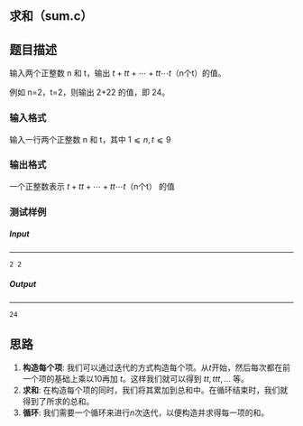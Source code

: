## 求和（sum.c）

## 题目描述

输入两个正整数 n 和 t，输出 $t+tt+⋯+ tt⋯t$（n个t）的值。

例如 n=2，t=2，则输出 2+22 的值，即 24。

### 输入格式
输入一行两个正整数 n 和 t，其中 $1⩽n, t⩽9$

### 输出格式
一个正整数表示 $t+tt+⋯+ tt⋯t$（n个t） 的值

### 测试样例

##### Input

------

```
2 2
```

##### Output

------

```
24
```



## 思路

1. **构造每个项**: 我们可以通过迭代的方式构造每个项。从$t$开始，然后每次都在前一个项的基础上乘以$10$再加 $t$。这样我们就可以得到  $tt, ttt, \ldots$ 等。
2. **求和**: 在构造每个项的同时，我们将其累加到总和中。在循环结束时，我们就得到了所求的总和。
3. **循环**: 我们需要一个循环来进行$n$次迭代，以便构造并求得每一项的和。